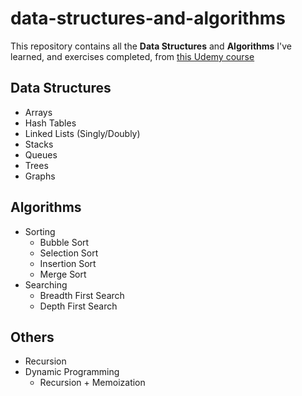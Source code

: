 # data-structures-and-algorithms

This repository contains all the **Data Structures** and **Algorithms** I've learned, and exercises completed, from [this Udemy course](https://www.udemy.com/course/master-the-coding-interview-data-structures-algorithms)

## Data Structures

- Arrays
- Hash Tables
- Linked Lists (Singly/Doubly)
- Stacks
- Queues
- Trees
- Graphs

## Algorithms

- Sorting
  - Bubble Sort
  - Selection Sort
  - Insertion Sort
  - Merge Sort
- Searching
  - Breadth First Search
  - Depth First Search

## Others

- Recursion
- Dynamic Programming
  - Recursion + Memoization
